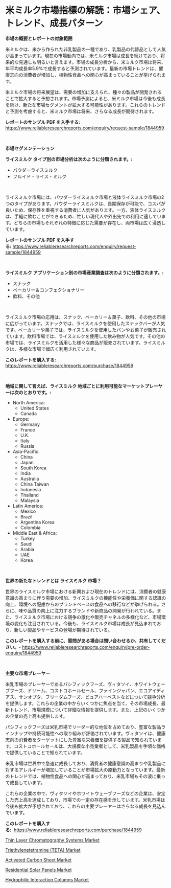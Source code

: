 <p><h1>米ミルク市場指標の解読：市場シェア、トレンド、成長パターン</h1></p><p><strong>市場の概要とレポートの対象範囲</strong></p>
<p><p>米ミルクは、米から作られた非乳製品の一種であり、乳製品の代替品として人気が高まっています。現在の市場動向では、米ミルク市場は成長を続けており、将来的な見通しも明るいと言えます。市場の成長分析から、米ミルク市場は将来、年平均成長率5.9%で成長すると予測されています。最新の市場トレンドは、健康志向の消費者が増加し、植物性食品への関心が高まっていることが挙げられます。</p><p>米ミルク市場の将来展望は、需要の増加に支えられ、種々の製品が開発されることで拡大すると予想されます。市場予測によると、米ミルク市場は今後も成長を続け、新たな市場セグメントが拡大する可能性があります。これらのトレンドと予測を考慮すると、米ミルク市場は将来、さらなる成長が期待されます。</p></p>
<p><strong>レポートのサンプル PDF を入手する:</strong> <a href="https://www.reliableresearchreports.com/enquiry/request-sample/1844959">https://www.reliableresearchreports.com/enquiry/request-sample/1844959</a></p>
<p>&nbsp;</p>
<p><strong>市場セグメンテーション</strong></p>
<p><strong>ライスミルク タイプ別の市場分析は次のように分類されます。:</strong></p>
<p><ul><li>パウダーライスミルク</li><li>フルイド・ライス・ミルク</li></ul></p>
<p>&nbsp;</p>
<p><p>ライスミルク市場には、パウダーライスミルク市場と液体ライスミルク市場の2つのタイプがあります。パウダーライスミルクは、長期保存が可能で、コスパが良いため、保存性を重視する消費者に人気があります。一方、液体ライスミルクは、手軽に飲むことができるため、忙しい現代人や外出先での利用に適しています。どちらの市場もそれぞれの特徴に応じた需要が存在し、両市場は広く浸透しています。</p></p>
<p><strong>レポートのサンプル PDF を入手する:</strong>&nbsp;<a href="https://www.reliableresearchreports.com/enquiry/request-sample/1844959">https://www.reliableresearchreports.com/enquiry/request-sample/1844959</a></p>
<p>&nbsp;</p>
<p><strong> ライスミルク アプリケーション別の市場産業調査は次のように分類されます。:</strong></p>
<p><ul><li>スナック</li><li>ベーカリー＆コンフェクショナリー</li><li>飲料、その他</li></ul></p>
<p>&nbsp;</p>
<p><p>ライスミルク市場の応用は、スナック、ベーカリー＆菓子、飲料、その他の市場に広がっています。スナックでは、ライスミルクを使用したスナックバーが人気です。ベーカリーや菓子では、ライスミルクを使用したパンやお菓子が販売されています。飲料市場では、ライスミルクを使用した飲み物が人気です。その他の市場では、ライスミルクを活用した様々な商品が販売されています。ライスミルクは、多様な市場で幅広く利用されています。</p></p>
<p><strong>このレポートを購入する:</strong>&nbsp; <a href="https://www.reliableresearchreports.com/purchase/1844959">https://www.reliableresearchreports.com/purchase/1844959</a></p>
<p>&nbsp;</p>
<p><strong>地域に関して言えば、ライスミルク 地域ごとに利用可能なマーケットプレーヤーは次のとおりです。:</strong></p>
<p><ul>
    <li>
        North America:
        <ul>
            <li>United States</li>
            <li>Canada</li>
        </ul>
    </li>
    <li>
        Europe:
        <ul>
            <li>Germany</li>
            <li>France</li>
            <li>U.K.</li>
            <li>Italy</li>
            <li>Russia</li>
        </ul>
    </li>
    <li>
        Asia-Pacific:
        <ul>
            <li>China</li>
            <li>Japan</li>
            <li>South Korea</li>
            <li>India</li>
            <li>Australia</li>
            <li>China Taiwan</li>
            <li>Indonesia</li>
            <li>Thailand</li>
            <li>Malaysia</li>
        </ul>
    </li>
    <li>
        Latin America:
        <ul>
            <li>Mexico</li>
            <li>Brazil</li>
            <li>Argentina Korea</li>
            <li>Colombia</li>
        </ul>
    </li>
    <li>
        Middle East & Africa:
        <ul>
            <li>Turkey</li>
            <li>Saudi</li>
            <li>Arabia</li>
            <li>UAE</li>
            <li>Korea</li>
        </ul>
    </li>
    </ul></p>
<p>&nbsp;</p>
<p><strong>世界の新たなトレンドとは ライスミルク 市場？</strong></p>
<p><p>世界のライスミルク市場における新興および現在のトレンドには、消費者の健康意識の高まりに伴う需要の増加、ライスミルクの機能性や栄養価に関する認識の向上、環境への配慮からのプラントベースの食品への移行などが挙げられる。さらに、味や品質の向上に注力するブランドや新商品の開発が行われている。また、ライスミルク市場における競争の激化や販売チャネルの多様化など、市場環境の変化も注目されている。今後も、ライスミルク市場は成長が見込まれており、新しい製品やサービスの登場が期待されている。</p></p>
<p><strong>このレポートを購入する前に、質問がある場合は問い合わせるか、共有してください。</strong>- <a href="https://www.reliableresearchreports.com/enquiry/pre-order-enquiry/1844959">https://www.reliableresearchreports.com/enquiry/pre-order-enquiry/1844959</a></p>
<p>&nbsp;</p>
<p><strong>主要な市場プレーヤー</strong></p>
<p><p>米乳市場のプレーヤーであるパシフィックフーズ、ヴィタソイ、ホワイトウェーブフーズ、ドリーム、コストコホールセール、ファインジャパン、エコアイディアス、サンオプタ、フリーダムフーズ、ピュアハーベストなどについて競争分析を提供します。これらの企業の中からいくつかに焦点を当て、その市場成長、最新トレンド、市場規模について詳細な情報を提供します。また、上記のいくつかの企業の売上高も提供します。</p><p>パシフィックフーズは米乳市場でリーダー的な地位を占めており、豊富な製品ラインナップや持続可能性への取り組みが評価されています。ヴィタソイは、健康志向の消費者をターゲットにした豊富な栄養価を提供する製品で知られています。コストコホールセールは、大規模な小売業者として、米乳製品を手頃な価格で提供していることで知られています。</p><p>米乳市場は世界中で急速に成長しており、消費者の健康意識の高まりや乳製品に対するアレルギーが増加していることが市場拡大の原動力となっています。最新のトレンドでは、植物性食品への関心が高まっており、米乳市場もその波に乗って成長しています。</p><p>これらの企業の中で、ヴィタソイやホワイトウェーブフーズなどの企業は、安定した売上高を達成しており、市場での一定の存在感を示しています。米乳市場は今後も拡大が予想されており、これらの主要プレーヤーはさらなる成長を見込んでいます。</p></p>
<p><strong>このレポートを購入する:</strong>&nbsp;&nbsp;<a href="https://www.reliableresearchreports.com/purchase/1844959">https://www.reliableresearchreports.com/purchase/1844959</a></p>
<p><p><a href="https://sudsy-motorcycle-bbc.notion.site/Thin-Layer-Chromatography-Systems-Market-Size-Growth-and-Forecast-from-2024-2031-78c1aaf1802041d992db3b8d7b4613ac">Thin Layer Chromatography Systems Market</a></p><p><a href="https://military-diascia-e68.notion.site/Triethylenetetramine-TETA-Market-Size-Growth-Outlook-from-2024-to-2031-projecting-at-Market-s-Tr-15804c21858c43c1a5937613845da920">Triethylenetetramine (TETA) Market</a></p><p><a href="https://view.publitas.com/reportprime-1/activated-carbon-sheet-market-size-evaluating-its-market-trends-growth-and-projections-2024-2031/">Activated Carbon Sheet Market</a></p><p><a href="https://view.publitas.com/reportprime-1/residential-solar-panels-market-size-growth-outlook-from-2024-to-2031-projecting-at-markets-trends-analysis-by-application-regional-outlook-and-revenue/">Residential Solar Panels Market</a></p><p><a href="https://meowing-canidae-761.notion.site/Hydrophilic-Interaction-Columns-Market-Size-Reflecting-a-Forecast-Till-2031-Market-By-Type-By-Appl-426accd07a5343ec9917ff25f1adde18">Hydrophilic Interaction Columns Market</a></p></p>